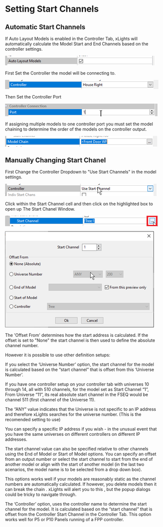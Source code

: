 # Setting Start Channels

## Automatic Start Channels

If Auto Layout Models is enabled in the Controller Tab, xLights will automatically calculate the Model Start and End Channels based on the controller settings.

![](<../../../../.gitbook/assets/image (4).png>)

First Set the Controller the model will be connecting to.

![](<../../../../.gitbook/assets/image (26).png>)

Then Set the Controller Port

![](<../../../../.gitbook/assets/image (561).png>)

If assigning multiple models to one controller port you must set the model chaining to determine the order of the models on the controller output.

![](<../../../../.gitbook/assets/image (96).png>)

## Manually **Changing Start Chanel**

First Change the Controller Dropdown to "Use Start Channels" in the model settings.

![](<../../../../.gitbook/assets/image (43).png>)

Click within the Start Channel cell and then click on the highlighted box to open up The Start Chanel Window. &#x20;

![](<../../../../.gitbook/assets/image (261).png>)

![](<../../../../.gitbook/assets/image (710).png>)

The 'Offset From' determines how the start address is calculated. If the offset is set to "None" the start channel is then used to define the absolute channel number.&#x20;

However it is possible to use other definition setups:

If you select the ‘Universe Number’ option, the start channel for the model is calculated based on the “start channel” that is offset from this ‘Universe Number’.&#x20;

If you have one controller setup on your controller tab with universes 10 through 14, all with 510 channels, for the model set as Start Channel “1”, From Universe “11”, its real absolute start channel in the FSEQ would be channel 511  (first channel of the Universe 11).

The “ANY” value indicates that the Universe is not specific to an IP address and therefore xLights searches for the universe number. (This is the recomended setting to use)

You can specify a specific IP address if you wish - in the unusual event that you have the same universes on different controllers on different IP addresses.  &#x20;

The start channel value can also be specified relative to other channels using the End of Model or Start of Model options. You can specify an offset from an output number or select the start channel to start from the end of another model or align with the start of another model (in the last two scenarios, the model name  is to be selected from a drop down box).

This options works well if your models are reasonably static as the channel numbers are automatically calculated. If however, you delete models then it can break the chain . xLights will alert you to this , but the popup dialogs could be tricky to navigate through.

The ‘Controller’ option, uses the controller name to determine the start channel for the model. It is calculated based on the “start channel” that is offset from the Controller Start Channel in the Controller Tab. This option works well for P5 or P10 Panels running of a FPP controller.

